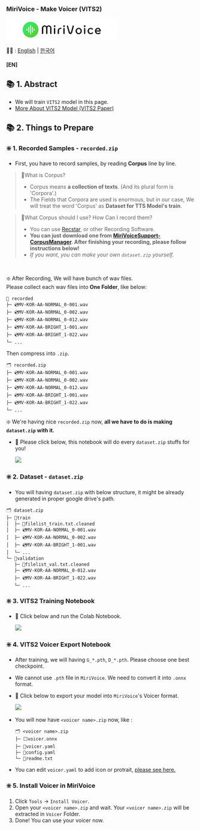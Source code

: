 ### MiriVoice - Make Voicer (VITS2)
[<img src="..\..\Misc\title.png" height="57"/>](../../README.md)

📜🧐 :
[English](make-voicer-VITS2.md) | [한국어](make-voicer-VITS2-ko.md)
#### [EN]

## 📚 1. Abstract
- We will train `VITS2` model in this page.
- [More About VITS2 Model (VITS2 Paper)](https://arxiv.org/abs/2307.16430)

## 📚 2. Things to Prepare
### ❇️ 1. Recorded Samples - `recorded.zip`
- First, you have to record samples, by reading **Corpus** line by line.
> 🤔What is Corpus?
> - Corpus means **a collection of texts**. (And its plural form is 'Corpora'.)
> - The Fields that Corpora are used is enormous, but in our case, We will treat the word 'Corpus' as **Dataset for TTS Model's train**.


> 🤔What Corpus should I use? How Can I record them?
> - You can use [Recstar](https://github.com/sdercolin/recstar), or other Recording Software.
> - **You can just download one from [MiriVoiceSupport-CorpusManager](https://github.com/EX3exp/MiriVoiceSupport-CorpusManager/blob/main/README.md).
>   After finishing your recording, please follow instructions below!**
> - *If you want, you can make your own `dataset.zip` yourself.*

<br>

❇️ After Recording, We will have bunch of wav files.<br>
Please collect each wav files into **One Folder**, like below:
```
📂 recorded
├─ 💿MV-KOR-AA-NORMAL_0-001.wav
├─ 💿MV-KOR-AA-NORMAL_0-002.wav
├─ 💿MV-KOR-AA-NORMAL_0-012.wav
├─ 💿MV-KOR-AA-BRIGHT_1-001.wav
├─ 💿MV-KOR-AA-BRIGHT_1-022.wav
└─ ... 
```
Then compress into `.zip`.
```
🗂️ recorded.zip
├─ 💿MV-KOR-AA-NORMAL_0-001.wav
├─ 💿MV-KOR-AA-NORMAL_0-002.wav
├─ 💿MV-KOR-AA-NORMAL_0-012.wav
├─ 💿MV-KOR-AA-BRIGHT_1-001.wav
├─ 💿MV-KOR-AA-BRIGHT_1-022.wav
└─ ... 
```

❇️ We're having nice `recorded.zip` now, **all we have to do is making `dataset.zip` with it.**
- 🔽 Please click below, this notebook will do every `dataset.zip` stuffs for you!

    [<img src="https://colab.research.google.com/assets/colab-badge.svg">](https://colab.research.google.com/github/EX3exp/MiriVoiceSupport-CorpusManager/blob/main/MiriVoice_Corpus_Dataset_Generator.ipynb)


### ❇️ 2. Dataset - `dataset.zip`
- You will having `dataset.zip` with below structure, it might be already generated in proper google drive's path.
```
🗂️ dataset.zip
├─ 📂train
│  ├─ 📜filelist_train.txt.cleaned
│  ├─ 💿MV-KOR-AA-NORMAL_0-001.wav
│  ├─ 💿MV-KOR-AA-NORMAL_0-002.wav
│  ├─ 💿MV-KOR-AA-BRIGHT_1-001.wav
│  └─ ... 
└─ 📂validation
   ├─ 📜filelist_val.txt.cleaned
   ├─ 💿MV-KOR-AA-NORMAL_0-012.wav
   ├─ 💿MV-KOR-AA-BRIGHT_1-022.wav
   └─ ...
```
### ❇️ 3. VITS2 Training Notebook
- 🔽 Click below and run the Colab Notebook.

    [<img src="https://colab.research.google.com/assets/colab-badge.svg">](https://colab.research.google.com/github/EX3exp/MiriVoiceSupport-VITS2/blob/main/VITS2_MiriVoice_Support.ipynb)


### ❇️ 4. VITS2 Voicer Export Notebook
- After training, we will having `G_*.pth`, `D_*.pth`. Please choose one best checkpoint.
- We cannot use `.pth` file in `MiriVoice`. We need to convert it into `.onnx` format.
- 🔽 Click below to export your model into `MiriVoice`'s Voicer format.

    [<img src="https://colab.research.google.com/assets/colab-badge.svg">](https://colab.research.google.com/github/EX3exp/MiriVoiceSupport-VITS2/blob/main/MiriVoicer_VITS2_Exporter.ipynb)

- You will now have `<voicer name>.zip` now, like :
    ```
    🗂️ <voicer name>.zip
    ├─ ⬜voicer.onnx
    ├─ 📜voicer.yaml
    ├─ 📜config.yaml
    └─ 📜readme.txt
    ```    
- You can edit `voicer.yaml` to add icon or protrait, [please see here.](../../voicer-yaml.md)

### ❇️ 5. Install Voicer in MiriVoice
1. Click `Tools` -> `Install Voicer`.
2. Open your `<voicer name>.zip` and wait. Your `<voicer name>.zip` will be extracted in `Voicer` Folder.
3. Done! You can use your voicer now.